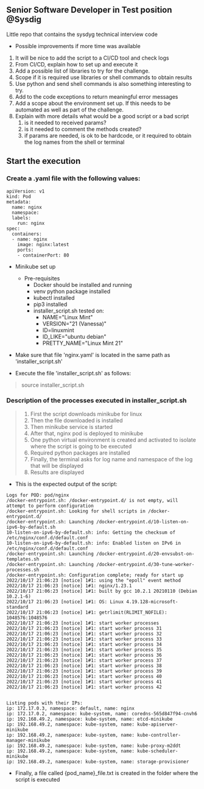 ## Senior Software Developer in Test position @Sysdig

Little repo that contains the sysdyg technical interview code

- Possible improvements if more time was available

1. It will be nice to add the script to a CI/CD tool and check logs
2. From CI/CD, explain how to set up and execute it
3. Add a possible list of libraries to try for the challenge.
4. Scope if it is required use libraries or shell commands to obtain results
5. Use python and send shell commands is also something interesting to try.
6. Add to the code exceptions to return meaningful error messages
7. Add a scope about the environment set up. If this needs to be automated as well as part of the challenge.   
8. Explain with more details what would be a good script or a bad script
   1. is it needed to received params?
   2. is it needed to comment the methods created?
   3. if params are needed, is ok to be hardcode, or it required to obtain the log names from the shell or terminal

## Start the execution
### Create a .yaml file with the following values:

```
apiVersion: v1
kind: Pod
metadata:
  name: nginx
  namespace:
  labels:
    run: nginx
spec:
  containers:
  - name: nginx
    image: nginx:latest
    ports:
    - containerPort: 80
```

- Minikube set up 
  - Pre-requisites
    - Docker should be installed and running
    - venv python package installed
    - kubectl installed
    - pip3 installed
    - installer_script.sh tested on:
      - NAME="Linux Mint"
      - VERSION="21 (Vanessa)"
      - ID=linuxmint
      - ID_LIKE="ubuntu debian"
      - PRETTY_NAME="Linux Mint 21"


- Make sure that file 'nginx.yaml' is located in the same path as 'installer_script.sh'    
- Execute the file 'installer_script.sh' as follows:
> source installer_script.sh

### Description of the processes executed in installer_script.sh

>1. First the script downloads minikube for linux
>2. Then the file downloaded is installed
>3. Then minikube service is started
>4. After that, nginx pod is deployed to minikube
>5. One python virtual environment is created and activated to isolate where the script is going to be executed
>6. Required python packages are installed
>7. Finally, the terminal asks for log name and namespace of the log that will be displayed
>8. Results are displayed



- This is the expected output of the script:
```
Logs for POD: pod/nginx
/docker-entrypoint.sh: /docker-entrypoint.d/ is not empty, will attempt to perform configuration
/docker-entrypoint.sh: Looking for shell scripts in /docker-entrypoint.d/
/docker-entrypoint.sh: Launching /docker-entrypoint.d/10-listen-on-ipv6-by-default.sh
10-listen-on-ipv6-by-default.sh: info: Getting the checksum of /etc/nginx/conf.d/default.conf
10-listen-on-ipv6-by-default.sh: info: Enabled listen on IPv6 in /etc/nginx/conf.d/default.conf
/docker-entrypoint.sh: Launching /docker-entrypoint.d/20-envsubst-on-templates.sh
/docker-entrypoint.sh: Launching /docker-entrypoint.d/30-tune-worker-processes.sh
/docker-entrypoint.sh: Configuration complete; ready for start up
2022/10/17 21:06:23 [notice] 1#1: using the "epoll" event method
2022/10/17 21:06:23 [notice] 1#1: nginx/1.23.1
2022/10/17 21:06:23 [notice] 1#1: built by gcc 10.2.1 20210110 (Debian 10.2.1-6)
2022/10/17 21:06:23 [notice] 1#1: OS: Linux 4.19.128-microsoft-standard
2022/10/17 21:06:23 [notice] 1#1: getrlimit(RLIMIT_NOFILE): 1048576:1048576
2022/10/17 21:06:23 [notice] 1#1: start worker processes
2022/10/17 21:06:23 [notice] 1#1: start worker process 31
2022/10/17 21:06:23 [notice] 1#1: start worker process 32
2022/10/17 21:06:23 [notice] 1#1: start worker process 33
2022/10/17 21:06:23 [notice] 1#1: start worker process 34
2022/10/17 21:06:23 [notice] 1#1: start worker process 35
2022/10/17 21:06:23 [notice] 1#1: start worker process 36
2022/10/17 21:06:23 [notice] 1#1: start worker process 37
2022/10/17 21:06:23 [notice] 1#1: start worker process 38
2022/10/17 21:06:23 [notice] 1#1: start worker process 39
2022/10/17 21:06:23 [notice] 1#1: start worker process 40
2022/10/17 21:06:23 [notice] 1#1: start worker process 41
2022/10/17 21:06:23 [notice] 1#1: start worker process 42


Listing pods with their IPs:
ip: 172.17.0.3, namespace: default, name: nginx
ip: 172.17.0.2, namespace: kube-system, name: coredns-565d847f94-cnvh6
ip: 192.168.49.2, namespace: kube-system, name: etcd-minikube
ip: 192.168.49.2, namespace: kube-system, name: kube-apiserver-minikube
ip: 192.168.49.2, namespace: kube-system, name: kube-controller-manager-minikube
ip: 192.168.49.2, namespace: kube-system, name: kube-proxy-m2ddt
ip: 192.168.49.2, namespace: kube-system, name: kube-scheduler-minikube
ip: 192.168.49.2, namespace: kube-system, name: storage-provisioner
```

- Finally, a file called {pod_name}_file.txt is created in the folder where the script is executed













